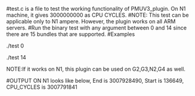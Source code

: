 #test.c is a file to test the working functionality of PMUV3_plugin. On N1 machine, it gives 3000000000 as CPU CYCLES. 
#NOTE: This test can be applicable only to N1 ampere. However, the plugin works on all ARM servers. 
#Run the binary test with any argument between 0 and 14 since there are 15 bundles that are supported. 
#Examples

./test 0

./test 14

NOTE:If it works on N1, this plugin can be used on G2,G3,N2,G4 as well. 

#OUTPUT ON N1 looks like below,
End is 3007928490, Start is 136649, CPU_CYCLES is 3007791841
